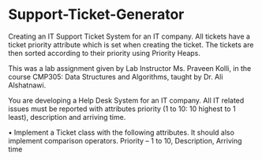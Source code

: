# Support-Ticket-Generator
Creating an IT Support Ticket System for an IT company. All tickets have a ticket priority attribute which is set when creating the ticket. The tickets are then sorted according to their priority using Priority Heaps.

This was a lab assignment given by Lab Instructor Ms. Praveen Kolli, in the course CMP305: Data Structures and Algorithms, taught by Dr. Ali Alshatnawi.

You are developing a Help Desk System for an IT company. All IT related issues must be reported with attributes priority (1 to 10:  10 highest to 1 least), description and arriving time. 

•	Implement a Ticket class with the following attributes. It should also implement comparison operators.
    Priority – 1 to 10, Description, Arriving time

